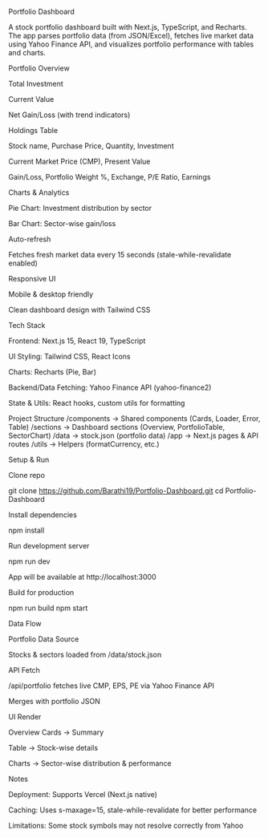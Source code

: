 Portfolio Dashboard

A stock portfolio dashboard built with Next.js, TypeScript, and Recharts.
The app parses portfolio data (from JSON/Excel), fetches live market data using Yahoo Finance API, and visualizes portfolio performance with tables and charts.


Portfolio Overview

Total Investment

Current Value

Net Gain/Loss (with trend indicators)

Holdings Table

Stock name, Purchase Price, Quantity, Investment

Current Market Price (CMP), Present Value

Gain/Loss, Portfolio Weight %, Exchange, P/E Ratio, Earnings

Charts & Analytics

Pie Chart: Investment distribution by sector

Bar Chart: Sector-wise gain/loss

Auto-refresh

Fetches fresh market data every 15 seconds (stale-while-revalidate enabled)

Responsive UI

Mobile & desktop friendly

Clean dashboard design with Tailwind CSS

Tech Stack

Frontend: Next.js 15, React 19, TypeScript

UI Styling: Tailwind CSS, React Icons

Charts: Recharts (Pie, Bar)

Backend/Data Fetching: Yahoo Finance API (yahoo-finance2)

State & Utils: React hooks, custom utils for formatting

Project Structure
/components      → Shared components (Cards, Loader, Error, Table)
/sections        → Dashboard sections (Overview, PortfolioTable, SectorChart)
/data            → stock.json (portfolio data)
/app             → Next.js pages & API routes
/utils           → Helpers (formatCurrency, etc.)

Setup & Run

Clone repo

git clone https://github.com/Barathi19/Portfolio-Dashboard.git
cd Portfolio-Dashboard


Install dependencies

npm install


Run development server

npm run dev


App will be available at http://localhost:3000

Build for production

npm run build
npm start

Data Flow

Portfolio Data Source

Stocks & sectors loaded from /data/stock.json

API Fetch

/api/portfolio fetches live CMP, EPS, PE via Yahoo Finance API

Merges with portfolio JSON

UI Render

Overview Cards → Summary

Table → Stock-wise details

Charts → Sector-wise distribution & performance

Notes

Deployment: Supports Vercel (Next.js native)

Caching: Uses s-maxage=15, stale-while-revalidate for better performance

Limitations: Some stock symbols may not resolve correctly from Yahoo